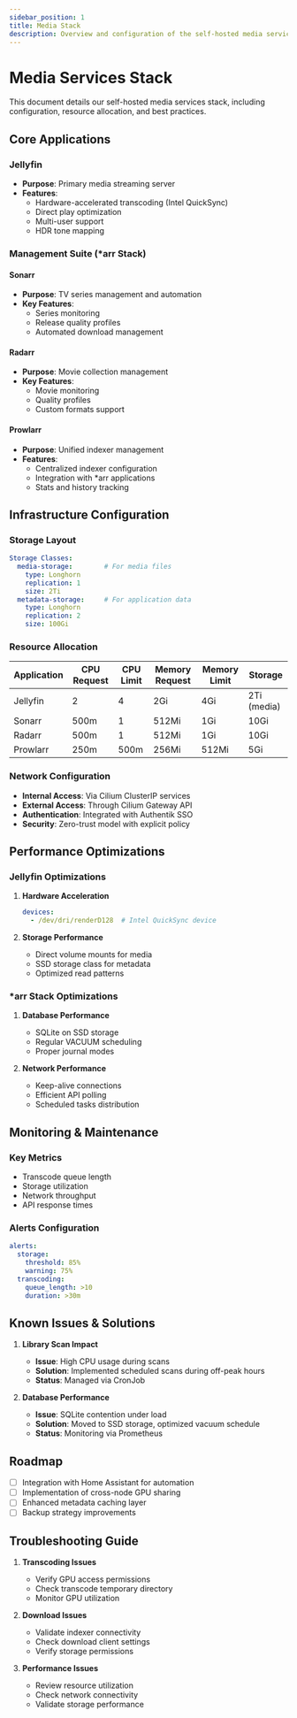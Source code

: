 ```yaml
---
sidebar_position: 1
title: Media Stack
description: Overview and configuration of the self-hosted media services
---
```


# Media Services Stack

This document details our self-hosted media services stack, including configuration, resource allocation, and best practices.

## Core Applications

### Jellyfin

- **Purpose**: Primary media streaming server
- **Features**:
  - Hardware-accelerated transcoding (Intel QuickSync)
  - Direct play optimization
  - Multi-user support
  - HDR tone mapping

### Management Suite (*arr Stack)

#### Sonarr
- **Purpose**: TV series management and automation
- **Key Features**:
  - Series monitoring
  - Release quality profiles
  - Automated download management

#### Radarr
- **Purpose**: Movie collection management
- **Key Features**:
  - Movie monitoring
  - Quality profiles
  - Custom formats support

#### Prowlarr
- **Purpose**: Unified indexer management
- **Features**:
  - Centralized indexer configuration
  - Integration with *arr applications
  - Stats and history tracking

## Infrastructure Configuration

### Storage Layout

```yaml
Storage Classes:
  media-storage:        # For media files
    type: Longhorn
    replication: 1
    size: 2Ti
  metadata-storage:     # For application data
    type: Longhorn
    replication: 2
    size: 100Gi
```

### Resource Allocation

| Application | CPU Request | CPU Limit | Memory Request | Memory Limit | Storage     |
|------------|-------------|-----------|----------------|--------------|-------------|
| Jellyfin   | 2           | 4         | 2Gi           | 4Gi         | 2Ti (media) |
| Sonarr     | 500m        | 1         | 512Mi         | 1Gi         | 10Gi        |
| Radarr     | 500m        | 1         | 512Mi         | 1Gi         | 10Gi        |
| Prowlarr   | 250m        | 500m      | 256Mi         | 512Mi       | 5Gi         |

### Network Configuration

- **Internal Access**: Via Cilium ClusterIP services
- **External Access**: Through Cilium Gateway API
- **Authentication**: Integrated with Authentik SSO
- **Security**: Zero-trust model with explicit policy

## Performance Optimizations

### Jellyfin Optimizations

1. **Hardware Acceleration**
   ```yaml
   devices:
     - /dev/dri/renderD128  # Intel QuickSync device
   ```

2. **Storage Performance**
   - Direct volume mounts for media
   - SSD storage class for metadata
   - Optimized read patterns

### *arr Stack Optimizations

1. **Database Performance**
   - SQLite on SSD storage
   - Regular VACUUM scheduling
   - Proper journal modes

2. **Network Performance**
   - Keep-alive connections
   - Efficient API polling
   - Scheduled tasks distribution

## Monitoring & Maintenance

### Key Metrics

- Transcode queue length
- Storage utilization
- Network throughput
- API response times

### Alerts Configuration

```yaml
alerts:
  storage:
    threshold: 85%
    warning: 75%
  transcoding:
    queue_length: >10
    duration: >30m
```

## Known Issues & Solutions

1. **Library Scan Impact**
   - **Issue**: High CPU usage during scans
   - **Solution**: Implemented scheduled scans during off-peak hours
   - **Status**: Managed via CronJob

2. **Database Performance**
   - **Issue**: SQLite contention under load
   - **Solution**: Moved to SSD storage, optimized vacuum schedule
   - **Status**: Monitoring via Prometheus

## Roadmap

- [ ] Integration with Home Assistant for automation
- [ ] Implementation of cross-node GPU sharing
- [ ] Enhanced metadata caching layer
- [ ] Backup strategy improvements

## Troubleshooting Guide

1. **Transcoding Issues**
   - Verify GPU access permissions
   - Check transcode temporary directory
   - Monitor GPU utilization

2. **Download Issues**
   - Validate indexer connectivity
   - Check download client settings
   - Verify storage permissions

3. **Performance Issues**
   - Review resource utilization
   - Check network connectivity
   - Validate storage performance
